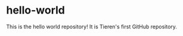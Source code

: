hello-world
===========

This is the hello world repository! It is Tieren's first GitHub repository.
